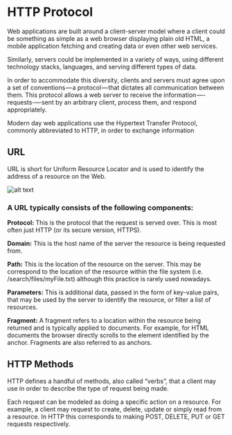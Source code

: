 # HTTP Protocol

Web applications are built around a client-server model where a client could be something as simple as a web browser displaying plain old HTML, a mobile application fetching and creating data or even other web services.


Similarly, servers could be implemented in a variety of ways, using different technology stacks, languages, and serving different types of data.

In order to accommodate this diversity, clients and servers must agree upon a set of conventions — a protocol — that dictates all communication between them. This protocol allows a web server to receive the information —-requests-— sent by an arbitrary client, process them, and respond appropriately.

Modern day web applications use the Hypertext Transfer Protocol, commonly abbreviated to HTTP, in order to exchange information

## URL

URL is short for Uniform Resource Locator and is used to identify the address of a resource on the Web.

![alt text](https://cdn.jsdelivr.net/gh/findashu/thruskills-mean@master/node/core/http-module/http-protocol/images/url.png "url image")

### A URL typically consists of the following components: 

**Protocol:** This is the protocol that the request is served over. This is most often just HTTP (or its secure version, HTTPS).

**Domain:** This is the host name of the server the resource is being requested from.

**Path:** This is the location of the resource on the server. This may be correspond to the location of the resource within the file system (i.e. /search/files/myFile.txt) although this practice is rarely used nowadays.

**Parameters:** This is additional data, passed in the form of key-value pairs, that may be used by the server to identify the resource, or filter a list of resources.

**Fragment:**  A fragment refers to a location within the resource being returned and is typically applied to documents. For example, for HTML documents the browser directly scrolls to the element identified by the anchor. Fragments are also referred to as anchors.

## HTTP Methods

HTTP defines a handful of methods, also called “verbs”, that a client may use in order to describe the type of request being made.

Each request can be modeled as doing a specific action on a resource. For example, a client may request to create, delete, update or simply read from a resource. In HTTP this corresponds to making POST, DELETE, PUT or GET requests respectively.